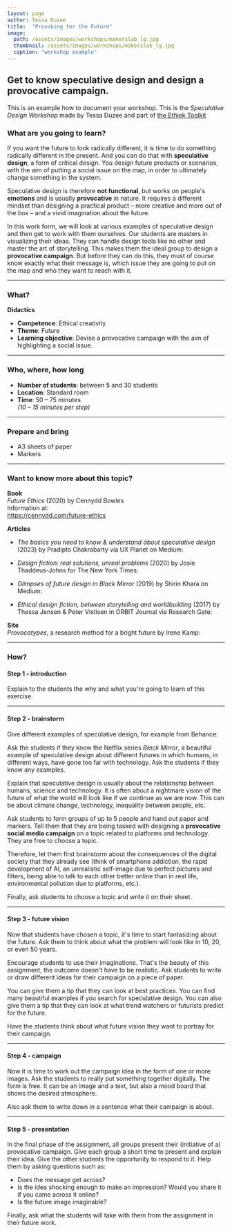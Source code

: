 ```yaml
---
layout: page
author: Tessa Duzee
title:  "Provoking for the Future"
image: 
  path: /assets/images/workshops/makerslab_lg.jpg
  thumbnail: /assets/images/workshops/makerslab_lg.jpg
  caption: "workshop example"
---
```

## Get to know speculative design and design a provocative campaign.
This is an example how to document your workshop. This is the *Speculative Design Workshop*  made by Tessa Duzee and part of [the Ethiek Toolkit](https://ethiektoolkit.nl/werkvorm-24/) 


### What are you going to learn?

If you want the future to look radically different, it is time to do something radically different in the present. And you can do that with **speculative design**, a form of critical design. You design future products or scenarios, with the aim of putting a social issue on the map, in order to ultimately change something in the system.

Speculative design is therefore **not functional**, but works on people's **emotions** and is usually **provocative** in nature. It requires a different mindset than designing a practical product – more creative and more out of the box – and a vivid imagination about the future. 

In this work form, we will look at various examples of speculative design and then get to work with them ourselves. Our students are masters in visualizing their ideas. They can handle design tools like no other and master the art of storytelling. This makes them the ideal group to design a **provocative campaign**. But before they can do this, they must of course know exactly what their message is, which issue they are going to put on the map and who they want to reach with it.

---

### What?

**Didactics**  
- **Competence**: Ethical creativity  
- **Theme**: Future  
- **Learning objective**: Devise a provocative campaign with the aim of highlighting a social issue. 

---

### Who, where, how long

- **Number of students**: between 5 and 30 students  
- **Location**: Standard room  
- **Time**: 50 – 75 minutes  
  *(10 – 15 minutes per step)*

---

### Prepare and bring

- A3 sheets of paper  
- Markers

---

### Want to know more about this topic?

**Book**  
*Future Ethics* (2020) by Cennydd Bowles  
Information at:  
https://cennydd.com/future-ethics

**Articles**  
- *The basics you need to know & understand about speculative design* (2023) by Pradipto Chakrabarty via UX Planet on Medium:  
  [](https://uxplanet.org/the-basics-you-need-to-know-and-understand-about-speculative-design-8a8bf5be4162)

- *Design fiction: real solutions, unreal problems* (2020) by Josie Thaddeus-Johns for The New York Times:  
  [](https://www.nytimes.com/2020/05/29/arts/design/design-fiction.html)

- *Glimpses of future design in Black Mirror* (2019) by Shirin Khara on Medium:  
  [](https://medium.com/@shirinkhara/glimpses-of-futures-design-in-black-mirror-53d8746e04c9)

- *Ethical design fiction, between storytelling and worldbuilding* (2017) by Thessa Jensen & Peter Vistisen in ORBIT Journal via Research Gate:  
  [](https://www.researchgate.net/publication/322690942_Ethical_Design_Fiction)

**Site**  
*Provocatypes*, a research method for a bright future by Irene Kamp:  
[](https://irenekamp.github.io/provocatypes/)

---

### How?

#### Step 1 - introduction
Explain to the students the why and what you're going to learn of this exercise.

---

#### Step 2 - brainstorm 

Give different examples of speculative design, for example from Behance:  
[](https://www.behance.net/search/projects?search=speculative+design)

Ask the students if they know the Netflix series *Black Mirror*, a beautiful example of speculative design about different futures in which humans, in different ways, have gone too far with technology. Ask the students if they know any examples.

Explain that speculative design is usually about the relationship between humans, science and technology. It is often about a nightmare vision of the future of what the world will look like if we continue as we are now. This can be about climate change, technology, inequality between people, etc.

Ask students to form groups of up to 5 people and hand out paper and markers. Tell them that they are being tasked with designing a **provocative social media campaign** on a topic related to platforms and technology. They are free to choose a topic.

Therefore, let them first brainstorm about the consequences of the digital society that they already see (think of smartphone addiction, the rapid development of AI, an unrealistic self-image due to perfect pictures and filters, being able to talk to each other better online than in real life, environmental pollution due to platforms, etc.).

Finally, ask students to choose a topic and write it on their sheet.

---

#### Step 3 - future vision

Now that students have chosen a topic, it's time to start fantasizing about the future. Ask them to think about what the problem will look like in 10, 20, or even 50 years.

Encourage students to use their imaginations. That's the beauty of this assignment, the outcome doesn't have to be realistic. Ask students to write or draw different ideas for their campaign on a piece of paper. 

You can give them a tip that they can look at best practices. You can find many beautiful examples if you search for speculative design. You can also give them a tip that they can look at what trend watchers or futurists predict for the future.

Have the students think about what future vision they want to portray for their campaign.

---

#### Step 4 - campaign

Now it is time to work out the campaign idea in the form of one or more images. Ask the students to really put something together digitally. The form is free. It can be an image and a text, but also a mood board that shows the desired atmosphere.

Also ask them to write down in a sentence what their campaign is about.

---

#### Step 5 - presentation

In the final phase of the assignment, all groups present their (initiative of a) provocative campaign. Give each group a short time to present and explain their idea. Give the other students the opportunity to respond to it. Help them by asking questions such as:

- Does the message get across?  
- Is the idea shocking enough to make an impression? Would you share it if you came across it online?  
- Is the future image imaginable?

Finally, ask what the students will take with them from the assignment in their future work.
